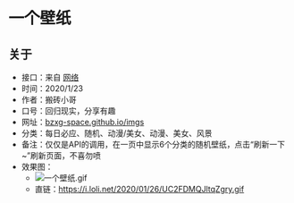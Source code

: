 # 一个壁纸
## 关于  
* 接口：来自 [网络](https://mubu.com/doc/xvsnNtj5RD "幕布整理")
* 时间：2020/1/23 
* 作者：搬砖小哥
* 口号：回归现实，分享有趣
* 网址：[bzxg-space.github.io/imgs](https://bzxg-space.github.io/imgs "一个壁纸")
* 分类：每日必应、随机、动漫/美女、动漫、美女、风景
* 备注：仅仅是API的调用，在一页中显示6个分类的随机壁纸，点击“刷新一下~”刷新页面，不喜勿喷
* 效果图：
	* ![一个壁纸.gif](https://i.loli.net/2020/01/26/UC2FDMQJltqZgry.gif)
	* 直链：https://i.loli.net/2020/01/26/UC2FDMQJltqZgry.gif
